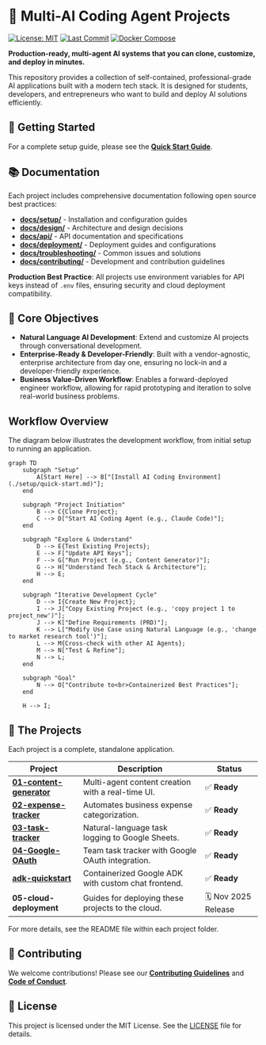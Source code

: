 # 🤖 Multi-AI Coding Agent Projects

[![License: MIT](https://img.shields.io/badge/License-MIT-green.svg)](LICENSE)
[![Last Commit](https://img.shields.io/github/last-commit/pingwu/multi-ai-coding-agent)](https://github.com/pingwu/multi-ai-coding-agent/commits)
[![Docker Compose](https://img.shields.io/badge/Docker-Compose-blue?logo=docker)](#)

**Production-ready, multi-agent AI systems that you can clone, customize, and deploy in minutes.**

This repository provides a collection of self-contained, professional-grade AI applications built with a modern tech stack. It is designed for students, developers, and entrepreneurs who want to build and deploy AI solutions efficiently.

## 🚀 Getting Started

For a complete setup guide, please see the **[Quick Start Guide](./setup/quick-start.md)**.

## 📚 Documentation

Each project includes comprehensive documentation following open source best practices:

- **[docs/setup/](project-01-content-generator/docs/setup/)** - Installation and configuration guides
- **[docs/design/](project-01-content-generator/docs/design/)** - Architecture and design decisions
- **[docs/api/](project-01-content-generator/docs/api/)** - API documentation and specifications
- **[docs/deployment/](project-01-content-generator/docs/deployment/)** - Deployment guides and configurations
- **[docs/troubleshooting/](project-01-content-generator/docs/troubleshooting/)** - Common issues and solutions
- **[docs/contributing/](project-01-content-generator/docs/contributing/)** - Development and contribution guidelines

**Production Best Practice**: All projects use environment variables for API keys instead of `.env` files, ensuring security and cloud deployment compatibility.

## 🎯 Core Objectives

*   **Natural Language AI Development**: Extend and customize AI projects through conversational development.
*   **Enterprise-Ready & Developer-Friendly**: Built with a vendor-agnostic, enterprise architecture from day one, ensuring no lock-in and a developer-friendly experience.
*   **Business Value-Driven Workflow**: Enables a forward-deployed engineer workflow, allowing for rapid prototyping and iteration to solve real-world business problems.

## Workflow Overview

The diagram below illustrates the development workflow, from initial setup to running an application.

```mermaid
graph TD
    subgraph "Setup"
        A[Start Here] --> B["[Install AI Coding Environment](./setup/quick-start.md)"];
    end

    subgraph "Project Initiation"
        B --> C{Clone Project};
        C --> D["Start AI Coding Agent (e.g., Claude Code)"];
    end

    subgraph "Explore & Understand"
        D --> E{Test Existing Projects};
        E --> F["Update API Keys"];
        F --> G["Run Project (e.g., Content Generator)"];
        G --> H["Understand Tech Stack & Architecture"];
        H --> E;
    end

    subgraph "Iterative Development Cycle"
        D --> I{Create New Project};
        I --> J["Copy Existing Project (e.g., 'copy project 1 to project_new')"];
        J --> K["Define Requirements (PRD)"];
        K --> L["Modify Use Case using Natural Language (e.g., 'change to market research tool')"];
        L --> M{Cross-check with other AI Agents};
        M --> N["Test & Refine"];
        N --> L;
    end

    subgraph "Goal"
        N --> O["Contribute to<br>Containerized Best Practices"];
    end

    H --> I;
```

## 📂 The Projects

Each project is a complete, standalone application.

| Project                  | Description                                       | Status               |
| ------------------------ | ------------------------------------------------- | -------------------- |
| **[01-content-generator](./project-01-content-generator/)** | Multi-agent content creation with a real-time UI. | ✅ **Ready**          |
| **[02-expense-tracker](./project-02-expense-tracker/)**   | Automates business expense categorization.        | ✅ **Ready**          |
| **[03-task-tracker](./project-03-task-tracker/)**      | Natural-language task logging to Google Sheets.   | ✅ **Ready**         |
| **[04-Google-OAuth](./project-04-Google-OAuth/)**      | Team task tracker with Google OAuth integration.  | ✅ **Ready** |
| **[adk-quickstart](./adk-quickstart/)**       | Containerized Google ADK with custom chat frontend. | ✅ **Ready** |
| **05-cloud-deployment**  | Guides for deploying these projects to the cloud. | 🗓️ Nov 2025 Release |

For more details, see the README file within each project folder.

## 🤝 Contributing

We welcome contributions! Please see our [**Contributing Guidelines**](https://github.com/pingwu/multi-ai-coding-agent/blob/main/CONTRIBUTING.md) and [**Code of Conduct**](https://github.com/pingwu/multi-ai-coding-agent/blob/main/CODE_OF_CONDUCT.md).

## 📄 License

This project is licensed under the MIT License. See the [LICENSE](LICENSE) file for details.
